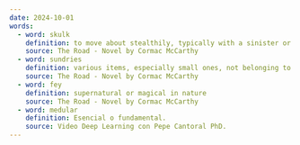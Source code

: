 ```yaml
---
date: 2024-10-01
words:
  - word: skulk
    definition: to move about stealthily, typically with a sinister or cowardly motive
    source: The Road - Novel by Cormac McCarthy
  - word: sundries
    definition: various items, especially small ones, not belonging to any particular category
    source: The Road - Novel by Cormac McCarthy
  - word: fey
    definition: supernatural or magical in nature
    source: The Road - Novel by Cormac McCarthy
  - word: medular
    definition: Esencial o fundamental.
    source: Video Deep Learning con Pepe Cantoral PhD.
---
```


